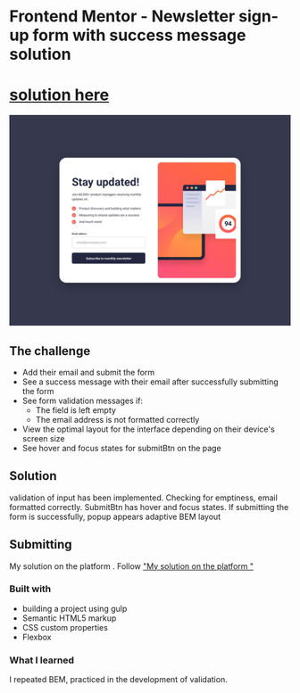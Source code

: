 # Frontend Mentor - Newsletter sign-up form with success message solution
#  [solution here](https://sofyapim.github.io/newsletter-sign-up/)
![Design preview for the Newsletter sign-up form with success message coding challenge](images/desktop-design.jpg)
## The challenge

- Add their email and submit the form
- See a success message with their email after successfully submitting the form
- See form validation messages if:
  - The field is left empty
  - The email address is not formatted correctly
- View the optimal layout for the interface depending on their device's screen size
- See hover and focus states for submitBtn on the page

## Solution
validation of input has been implemented. Checking for emptiness, email formatted correctly. SubmitBtn has hover and focus states.
If submitting the form is successfully, popup appears
adaptive BEM layout

## Submitting 
My solution on the platform . 
Follow  ["My solution on the platform "](https://www.frontendmentor.io/solutions/responsive-app-using-sass-js-4bFxCZXMyW) 

### Built with
- building a project using gulp
- Semantic HTML5 markup
- CSS custom properties
- Flexbox

### What I learned

I repeated BEM, practiced in the development of validation.
